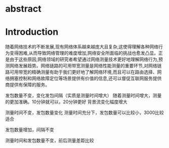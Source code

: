 # abstract

# Introduction

随着网络技术的不断发展,现有网络体系越来越庞大且复杂,这使得理解各种网络行为变得困难,从而导致网络管理的难度增加,网络安全所面临的挑战也愈发凸显。正是由于这些原因,网络领域的研究者希望通过网络测量技术更好地理解网络行为,预测网络发展趋势。网络链路的可用带宽测量是网络性能测量的重要环节,对网络链路可用带宽的精确测量有助于我们更好地了解网络环境,而且可以在路由选择、网络拥塞控制和网络故障定位等场景提供有价值的信息,还可以督促互联网服务提供商提供有保障的服务。

发包数量不变，变化发包间隔（实质是测量时间增大）
随着测量时间增大，测量的更加准确。10分钟就可以，20分钟更好
背景流变化幅度增大

测量时间不变，发包数量变化
测量时间充分下，发包数量可以比较小，3000比较适合

发包数量增加，间隔不变


测量时间和发包数量不变，前后测量差距比较
